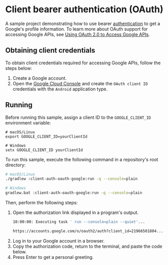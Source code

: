 # Client bearer authentication (OAuth)

A sample project demonstrating how to use bearer [authentication](https://ktor.io/docs/auth.html) to get a Google's profile information. To learn more about OAuth support for accessing Google APIs, see [Using OAuth 2.0 to Access Google APIs](https://developers.google.com/identity/protocols/oauth2).

## Obtaining client credentials
To obtain client credentials required for accessing Google APIs, follow the steps below:
1. Create a Google account.
1. Open the [Google Cloud Console](https://console.cloud.google.com/apis/credentials) and create the `OAuth client ID` credentials with the `Android` application type.

## Running
Before running this sample, assign a client ID to the `GOOGLE_CLIENT_ID` environment variable:
```shell
# macOS/Linux
export GOOGLE_CLIENT_ID=yourClientId

# Windows
setx GOOGLE_CLIENT_ID yourClientId
```

To run this sample, execute the following command in a repository's root directory:

```bash
# macOS/Linux
./gradlew :client-auth-oauth-google:run -q --console=plain

# Windows
gradlew.bat :client-auth-oauth-google:run -q --console=plain
```

Then, perform the following steps:
1. Open the authorization link displayed in a program's output.
   ```Bash
   10:00:00: Executing task ' run --console=plain --quiet'...

   https://accounts.google.com/o/oauth2/auth?client_id=21966501804...
   ```
2. Log in to your Google account in a browser.
3. Copy the authorization code, return to the terminal, and paste the code below.
4. Press Enter to get a personal greeting.
